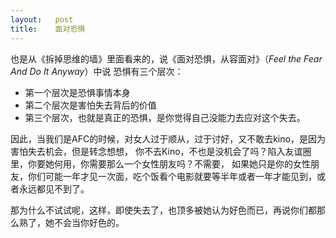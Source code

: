 ```yaml
---
layout:   post
title:    面对恐惧
---
```



也是从《拆掉思维的墙》里面看来的，说《面对恐惧，从容面对》（*Feel the Fear And Do It Anyway*）中说
恐惧有三个层次：

* 第一个层次是恐惧事情本身
* 第二个层次是害怕失去背后的价值
* 第三个层次，也就是真正的恐惧，是你觉得自己没能力去应对这个失去。

因此，当我们是AFC的时候，对女人过于顺从，过于讨好，又不敢去kino，是因为害怕失去机会，但是转念想想，
你不去Kino，不也是没机会了吗？陷入友谊圈里，你要她何用，你需要那么一个女性朋友吗？不需要，
如果她只是你的女性朋友，你们可能一年才见一次面，吃个饭看个电影就要等半年或者一年才能见到，或者永远都见不到了。

那为什么不试试呢，这样，即使失去了，也顶多被她认为好色而已，再说你们都那么熟了，她不会当你好色的。
